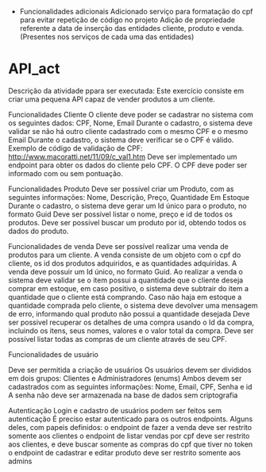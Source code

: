 - Funcionalidades adicionais 
Adicionado serviço para formatação do cpf para evitar repetição de código no projeto 
Adição de propriedade referente a data de inserção das entidades cliente, produto e venda. (Presentes nos serviços de cada uma das entidades)
# API_act
Descrição da atividade ppara ser executada:
Este exercício consiste em criar uma pequena API capaz de vender produtos a um cliente. 

Funcionalidades Cliente
O cliente deve poder se cadastrar no sistema com os seguintes dados: CPF, Nome, Email
Durante o cadastro, o sistema deve validar se não há outro cliente cadastrado com o mesmo CPF e o mesmo Email
Durante o cadastro, o sistema deve verificar se o CPF é válido. Exemplo de código de validação de CPF: http://www.macoratti.net/11/09/c_val1.htm
Deve ser implementado um endpoint para obter os dados do cliente pelo CPF. O CPF deve poder ser informado com ou sem pontuação.

Funcionalidades Produto
Deve ser possível criar um Produto, com as seguintes informações: Nome, Descrição, Preço, Quantidade Em Estoque
Durante o cadastro, o sistema deve gerar um Id único para o produto, no formato Guid
Deve ser possível listar o nome, preço e id de todos os produtos.
Deve ser possível buscar um produto por id, obtendo todos os dados do produto.

Funcionalidades de venda
Deve ser possível realizar uma venda de produtos para um cliente.
A venda consiste de um objeto com o cpf do cliente, os id dos produtos adquiridos, e as quantidades adquiridas.
A venda deve possuir um Id único, no formato Guid.
Ao realizar a venda o sistema deve validar se o item possui a quantidade que o cliente deseja comprar em estoque, em caso positivo, o sistema deve subtrair do item a quantidade que o cliente está comprando. Caso não haja em estoque a quantidade comprada pelo cliente, o sistema deve devolver uma mensagem de erro, informando qual produto não possui a quantidade desejada
Deve ser possivel recuperar os detalhes de uma compra usando o Id da compra, incluindo os itens, seus nomes, valores e o valor total da compra.
Deve ser possível listar todas as compras de um cliente através de seu CPF.

Funcionalidades de usuário

Deve ser permitida a criação de usuários
Os usuários devem ser divididos em dois grupos: Clientes e Administradores (enums)
Ambos devem ser cadastrados com as seguintes informações: Nome, Email, CPF, Senha e id
A senha não deve ser armazenada na base de dados sem criptografia

Autenticação
    Login e cadastro de usuários podem ser feitos sem autenticação
    É preciso estar autenticado para os outros endpoints. Alguns deles, com papeis definidos:
    o endpoint de fazer a venda deve ser restrito somente aos clientes
    o endpoint de listar vendas por cpf deve ser restrito aos clientes, e deve buscar somente as compras do cpf que tiver no token
    o endpoint de cadastrar e editar produto deve ser restrito somente aos admins
